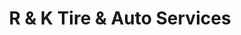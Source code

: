 ---
title: "R & K Tire & Auto Services"
url: /richland-center/r-and-k-tire-and-auto-services/
shop: car repair
---